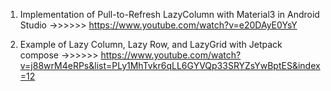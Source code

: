 1. Implementation of  Pull-to-Refresh LazyColumn with Material3 in Android Studio
->>>>>> https://www.youtube.com/watch?v=e20DAyE0YsY

2. Example of Lazy Column, Lazy Row, and LazyGrid with Jetpack compose
 ->>>>>> https://www.youtube.com/watch?v=j88wrM4eRPs&list=PLy1MhTvkr6qLL6GYVQp33SRYZsYwBptES&index=12

